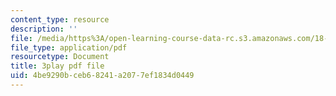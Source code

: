 ```yaml
---
content_type: resource
description: ''
file: /media/https%3A/open-learning-course-data-rc.s3.amazonaws.com/18-01sc-single-variable-calculus-fall-2010/4be9290bceb68241a2077ef1834d0449_er_tQOBgo-I.pdf
file_type: application/pdf
resourcetype: Document
title: 3play pdf file
uid: 4be9290b-ceb6-8241-a207-7ef1834d0449
---
```

